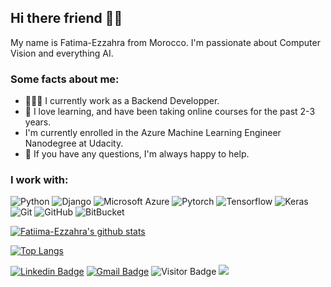 ## Hi there friend 🙋🏻

My name is Fatima-Ezzahra from Morocco. I'm passionate about Computer Vision and everything AI.

### Some facts about me:
* 👩🏻‍💻 I currently work as a Backend Developper.
* 🌱 I love learning, and have been taking online courses for the past 2-3 years.
* I'm currently enrolled in the Azure Machine Learning Engineer Nanodegree at Udacity.
* 💬  If you have any questions, I'm always happy to help.

### I work with:
![Python](https://img.shields.io/badge/-Python-black?style=flat-square&logo=Python)
![Django](https://img.shields.io/badge/-Django-black?style=flat-square&logo=Django)
![Microsoft Azure](https://img.shields.io/badge/Microsoft%20Azure-black?style=flat-square&logo=microsoft-azure)
![Pytorch](https://img.shields.io/badge/-Pytorch-black?style=flat-square&logo=Pytorch)
![Tensorflow](https://img.shields.io/badge/-Tensorflow-black?style=flat-square&logo=Tensorflow)
![Keras](https://img.shields.io/badge/-Keras-black?style=flat-square&logo=Keras)
![Git](https://img.shields.io/badge/-Git-black?style=flat-square&logo=git)
![GitHub](https://img.shields.io/badge/-GitHub-black?style=flat-square&logo=github)
![BitBucket](https://img.shields.io/badge/-BitBucket-black?style=flat-square&logo=bitbucket)

[![Fatiima-Ezzahra's github stats](https://github-readme-stats.vercel.app/api?username=Fatiima-Ezzahra&show_icons=true)](https://github.com/Fatiima-Ezzahra/github-readme-stats)

[![Top Langs](https://github-readme-stats.vercel.app/api/top-langs/?username=Fatiima-Ezzahra)](https://github.com/Fatiima-Ezzahra/github-readme-stats)

[![Linkedin Badge](https://img.shields.io/badge/-LinkedIn-blue?style=flat-square&logo=Linkedin&logoColor=white&link=https://www.linkedin.com/in/ou-fatima-ezzahra/)](https://www.linkedin.com/in/ou-fatima-ezzahra/)
[![Gmail Badge](https://img.shields.io/badge/-Gmail-c14438?style=flat-square&logo=Gmail&logoColor=white&link=mailto:ou.fatimaezzahra@gmail.com)](mailto:ou.fatimaezzahra@gmail.com)
![Visitor Badge](https://visitor-badge.laobi.icu/badge?page_id=Fatiima-Ezzahra)
![](https://komarev.com/ghpvc/?username=Fatiima-Ezzahra&color=green)

<!--
**Fatiima-Ezzahra/Fatiima-Ezzahra** is a ✨ _special_ ✨ repository because its `README.md` (this file) appears on your GitHub profile.

Here are some ideas to get you started:

- 🔭 I’m currently working on ...
- 🌱 I’m currently learning ...
- 👯 I’m looking to collaborate on ...
- 🤔 I’m looking for help with ...
- 💬 Ask me about ...
- 📫 How to reach me: ...
- 😄 Pronouns: ...
- ⚡ Fun fact: ...
-->
